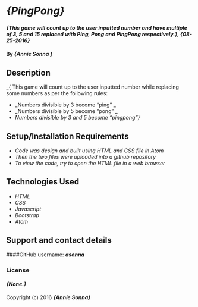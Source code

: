 # _{PingPong}_
#### _{This game will count up to the user inputted number and have multiple of 3, 5 and 15 replaced with Ping, Pong and PingPong respectively.}, {08-25-2016}_

#### By _**{Annie Sonna }**_

## Description
_{ This game will count up to the user inputted number while replacing some numbers as per the following rules:
* _Numbers divisible by 3 become “ping” _
* _Numbers divisible by 5 become “pong” _
* _Numbers divisible by 3 and 5 become “pingpong”}_

## Setup/Installation Requirements
* _Code was design and built using HTML and CSS file in Atom_
* _Then the two files were uploaded into a github repository_
* _To view the code, try to open the HTML file in a web browser_ 

## Technologies Used
* _HTML_
* _CSS_
* _Javascript_
* _Bootstrap_
* _Atom_
## Support and contact details
####GitHub username: _**asonna**_
### License
#### *{None.}*
Copyright (c) 2016 **_{Annie Sonna}_**
